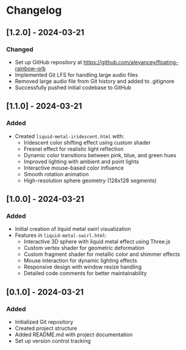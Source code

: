 # Changelog

## [1.2.0] - 2024-03-21
### Changed
- Set up GitHub repository at https://github.com/aleyancey/floating-rainbow-orb
- Implemented Git LFS for handling large audio files
- Removed large audio file from Git history and added to .gitignore
- Successfully pushed initial codebase to GitHub

## [1.1.0] - 2024-03-21
### Added
- Created `liquid-metal-iridescent.html` with:
  - Iridescent color shifting effect using custom shader
  - Fresnel effect for realistic light reflection
  - Dynamic color transitions between pink, blue, and green hues
  - Improved lighting with ambient and point lights
  - Interactive mouse-based color influence
  - Smooth rotation animation
  - High-resolution sphere geometry (128x128 segments)

## [1.0.0] - 2024-03-21
### Added
- Initial creation of liquid metal swirl visualization
- Features in `liquid-metal-swirl.html`:
  - Interactive 3D sphere with liquid metal effect using Three.js
  - Custom vertex shader for geometric deformation
  - Custom fragment shader for metallic color and shimmer effects
  - Mouse interaction for dynamic lighting effects
  - Responsive design with window resize handling
  - Detailed code comments for better maintainability

## [0.1.0] - 2024-03-21
### Added
- Initialized Git repository
- Created project structure
- Added README.md with project documentation
- Set up version control tracking